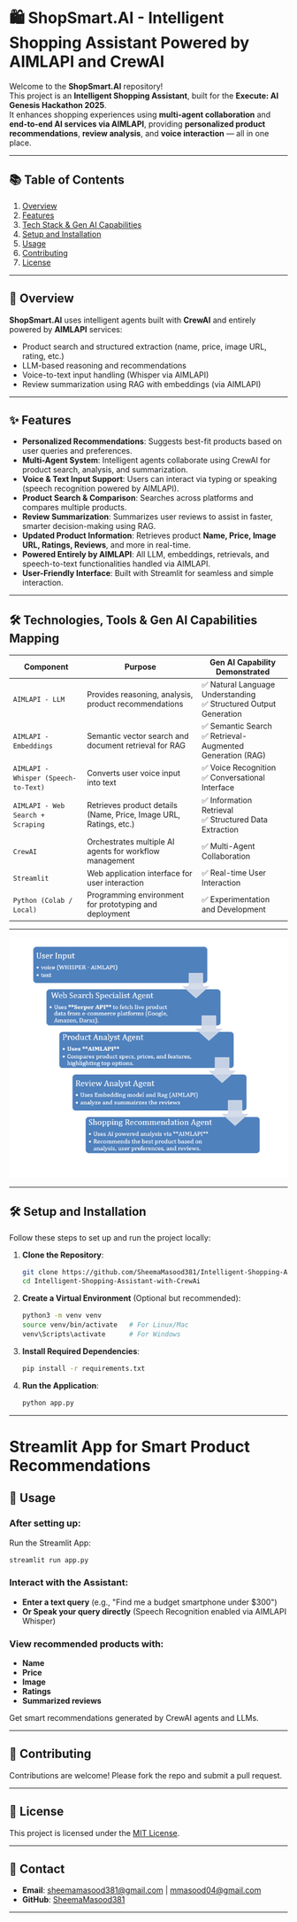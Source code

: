 # 🛍️ ShopSmart.AI - Intelligent Shopping Assistant Powered by AIMLAPI and CrewAI

Welcome to the **ShopSmart.AI** repository!  
This project is an **Intelligent Shopping Assistant**, built for the **Execute: AI Genesis Hackathon 2025**.  
It enhances shopping experiences using **multi-agent collaboration** and **end-to-end AI services via AIMLAPI**, providing **personalized product recommendations**, **review analysis**, and **voice interaction** — all in one place.

---

## 📚 Table of Contents

1. [Overview](#overview)
2. [Features](#features)
3. [Tech Stack & Gen AI Capabilities](#tech-stack--gen-ai-capabilities)
4. [Setup and Installation](#setup-and-installation)
5. [Usage](#usage)
6. [Contributing](#contributing)
7. [License](#license)

---

## 🚀 Overview

**ShopSmart.AI** uses intelligent agents built with **CrewAI** and entirely powered by **AIMLAPI** services:
- Product search and structured extraction (name, price, image URL, rating, etc.)
- LLM-based reasoning and recommendations
- Voice-to-text input handling (Whisper via AIMLAPI)
- Review summarization using RAG with embeddings (via AIMLAPI)

---

## ✨ Features

- **Personalized Recommendations**: Suggests best-fit products based on user queries and preferences.
- **Multi-Agent System**: Intelligent agents collaborate using CrewAI for product search, analysis, and summarization.
- **Voice & Text Input Support**: Users can interact via typing or speaking (speech recognition powered by AIMLAPI).
- **Product Search & Comparison**: Searches across platforms and compares multiple products.
- **Review Summarization**: Summarizes user reviews to assist in faster, smarter decision-making using RAG.
- **Updated Product Information**: Retrieves product **Name, Price, Image URL, Ratings, Reviews**, and more in real-time.
- **Powered Entirely by AIMLAPI**: All LLM, embeddings, retrievals, and speech-to-text functionalities handled via AIMLAPI.
- **User-Friendly Interface**: Built with Streamlit for seamless and simple interaction.

---

## 🛠️ Technologies, Tools & Gen AI Capabilities Mapping

| Component                          | Purpose                                                                       | Gen AI Capability Demonstrated                                     |
|------------------------------------|-------------------------------------------------------------------------------|--------------------------------------------------------------------|
| `AIMLAPI - LLM`                    | Provides reasoning, analysis, product recommendations                        | ✅ Natural Language Understanding<br>✅ Structured Output Generation |
| `AIMLAPI - Embeddings`             | Semantic vector search and document retrieval for RAG                       | ✅ Semantic Search<br>✅ Retrieval-Augmented Generation (RAG)        |
| `AIMLAPI - Whisper (Speech-to-Text)`| Converts user voice input into text                                           | ✅ Voice Recognition<br>✅ Conversational Interface                  |
| `AIMLAPI - Web Search + Scraping`  | Retrieves product details (Name, Price, Image URL, Ratings, etc.)             | ✅ Information Retrieval<br>✅ Structured Data Extraction            |
| `CrewAI`                           | Orchestrates multiple AI agents for workflow management                      | ✅ Multi-Agent Collaboration                                        |
| `Streamlit`                        | Web application interface for user interaction                               | ✅ Real-time User Interaction                                       |
| `Python (Colab / Local)`            | Programming environment for prototyping and deployment                       | ✅ Experimentation and Development                                 |

---

![Flowchart](flow.png)

---

## 🛠️ Setup and Installation

Follow these steps to set up and run the project locally:

1. **Clone the Repository**:
   ```bash
   git clone https://github.com/SheemaMasood381/Intelligent-Shopping-Assistant-with-CrewAi.git
   cd Intelligent-Shopping-Assistant-with-CrewAi
   ```

2. **Create a Virtual Environment** (Optional but recommended):
   ```bash
   python3 -m venv venv
   source venv/bin/activate   # For Linux/Mac
   venv\Scripts\activate      # For Windows
   ```

3. **Install Required Dependencies**:
   ```bash
   pip install -r requirements.txt
   ```

4. **Run the Application**:
   ```bash
   python app.py
   ```

---

# Streamlit App for Smart Product Recommendations

## 🚀 Usage

### After setting up:

Run the Streamlit App:

```bash
streamlit run app.py
```

### Interact with the Assistant:

- **Enter a text query** (e.g., "Find me a budget smartphone under $300")
- **Or Speak your query directly** (Speech Recognition enabled via AIMLAPI Whisper)

### View recommended products with:

- **Name**
- **Price**
- **Image**
- **Ratings**
- **Summarized reviews**

Get smart recommendations generated by CrewAI agents and LLMs.

---

## 🤝 Contributing

Contributions are welcome! Please fork the repo and submit a pull request.

---

## 📜 License

This project is licensed under the [MIT License](LICENSE).

---

## 📩 Contact

- **Email**: [sheemamasood381@gmail.com](mailto:sheemamasood381@gmail.com) | [mmasood04@gmail.com](mailto:mmasood04@gmail.com)
- **GitHub**: [SheemaMasood381](https://github.com/SheemaMasood381)

---

